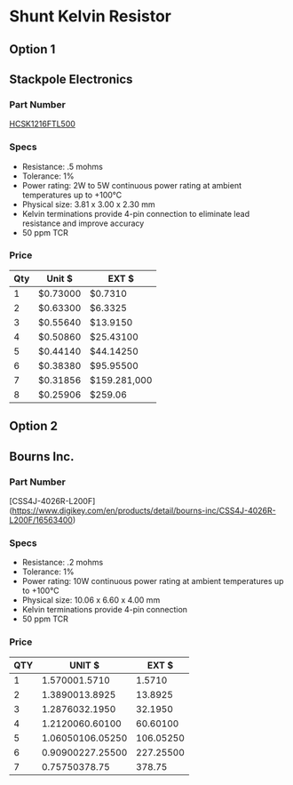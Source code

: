 # Shunt Kelvin Resistor

## Option 1

## Stackpole Electronics

### Part Number
[HCSK1216FTL500](https://www.digikey.com/en/products/detail/stackpole-electronics-inc/HCSK1216FTL500/11565169)


### Specs
- Resistance: .5 mohms
- Tolerance: 1%
- Power rating: 2W to 5W continuous power rating at ambient temperatures up to +100°C
- Physical size: 3.81 x 3.00 x 2.30 mm
- Kelvin terminations provide 4-pin connection to eliminate lead resistance and improve accuracy
- 50 ppm TCR 

### Price
| Qty | Unit $ | EXT $ |
|---|---|---|
| 1 | $0.73000 | $0.7310 |
| 2 | $0.63300 | $6.3325 |
| 3 | $0.55640 | $13.9150 |
| 4 | $0.50860 | $25.43100 |
| 5 | $0.44140 | $44.14250 |
| 6 | $0.38380 | $95.95500 |
| 7 | $0.31856 | $159.281,000 |
| 8 | $0.25906 | $259.06 |

## Option 2

## Bourns Inc.

### Part Number
[CSS4J-4026R-L200F] (https://www.digikey.com/en/products/detail/bourns-inc/CSS4J-4026R-L200F/16563400)  

### Specs
- Resistance: .2 mohms
- Tolerance: 1%
- Power rating: 10W continuous power rating at ambient temperatures up to +100°C
- Physical size: 10.06 x 6.60 x 4.00 mm
- Kelvin terminations provide 4-pin connection 
- 50 ppm TCR 

### Price
| QTY | UNIT $ | EXT $ |
|---|---|---|
| 1 | $1.57000$1.5710 | 1.5710 |
| 2 | $1.38900$13.8925 | 13.8925 |
| 3 | $1.28760$32.1950 | 32.1950 |
| 4 | $1.21200$60.60100 | 60.60100 |
| 5 | $1.06050$106.05250 | 106.05250 |
| 6 | $0.90900$227.25500 | 227.25500 |
| 7 | $0.75750$378.75 | 378.75 |
